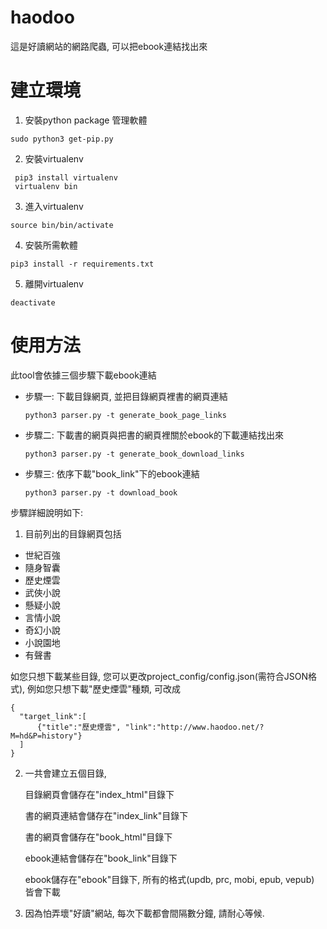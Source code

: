 # haodoo
這是好讀網站的網路爬蟲, 可以把ebook連結找出來

# 建立環境
1. 安裝python package 管理軟體 
  ``` 
  sudo python3 get-pip.py
  ```
2. 安裝virtualenv
  ```
   pip3 install virtualenv
   virtualenv bin
  ```
3. 進入virtualenv
  ```
  source bin/bin/activate
  ```
4. 安裝所需軟體
  ```
  pip3 install -r requirements.txt
  ```
5. 離開virtualenv
  ```
  deactivate
  ```

# 使用方法

此tool會依據三個步驟下載ebook連結
* 步驟一: 下載目錄網頁, 並把目錄網頁裡書的網頁連結
  ```
  python3 parser.py -t generate_book_page_links
  ```
* 步驟二: 下載書的網頁與把書的網頁裡關於ebook的下載連結找出來
  ```
  python3 parser.py -t generate_book_download_links
  ```
* 步驟三: 依序下載"book_link"下的ebook連結
  ```
  python3 parser.py -t download_book
  ```

步驟詳細說明如下: 
1. 目前列出的目錄網頁包括
  * 世紀百強
  * 隨身智囊
  * 歷史煙雲
  * 武俠小說
  * 懸疑小說
  * 言情小說
  * 奇幻小說
  * 小說園地
 * 有聲書
  
  如您只想下載某些目錄, 您可以更改project_config/config.json(需符合JSON格式), 例如您只想下載"歷史煙雲"種類, 可改成
  ```
  {
    "target_link":[
        {"title":"歷史煙雲", "link":"http://www.haodoo.net/?M=hd&P=history"}
    ]
  }
  ``` 
  
  
2. 一共會建立五個目錄,

   目錄網頁會儲存在"index_html"目錄下
   
   書的網頁連結會儲存在"index_link"目錄下
   
   書的網頁會儲存在"book_html"目錄下
   
   ebook連結會儲存在"book_link"目錄下
   
   ebook儲存在"ebook"目錄下, 所有的格式(updb, prc, mobi, epub, vepub) 皆會下載 
  
3. 因為怕弄壞"好讀"網站, 每次下載都會間隔數分鐘, 請耐心等候. 
 
